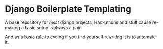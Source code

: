 # Django Boilerplate Templating 
A base repository for *most* django projects, Hackathons and stuff cause re-making a basic setup is always a pain.

And as a basic rule to coding if you find yourself rewriting it is to automate it.
